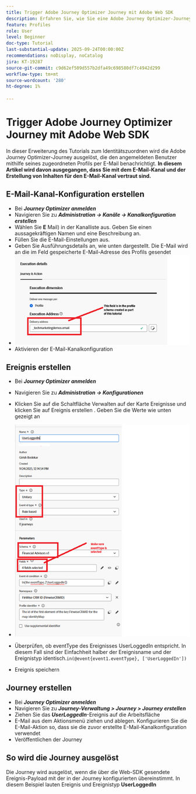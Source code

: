 ```yaml
---
title: Trigger Adobe Journey Optimizer Journey mit Adobe Web SDK
description: Erfahren Sie, wie Sie eine Adobe Journey Optimizer-Journey aus Site-Ereignissen wie Benutzeranmeldungen starten, indem Sie die über Adobe Experience Platform Tags konfigurierte AEP Web SDK nutzen
feature: Profiles
role: User
level: Beginner
doc-type: Tutorial
last-substantial-update: 2025-09-24T00:00:00Z
recommendations: noDisplay, noCatalog
jira: KT-19287
source-git-commit: c9d62ef509d557b2dfa49c698580df7c4942d299
workflow-type: tm+mt
source-wordcount: '280'
ht-degree: 1%

---
```


# Trigger Adobe Journey Optimizer Journey mit Adobe Web SDK

In dieser Erweiterung des Tutorials zum Identitätszuordnen wird die Adobe Journey Optimizer-Journey ausgelöst, die den angemeldeten Benutzer mithilfe seines zugeordneten Profils per E-Mail benachrichtigt. **In diesem Artikel wird davon ausgegangen, dass Sie mit dem E-Mail-Kanal und der Erstellung von Inhalten für den E-Mail-Kanal vertraut sind.**

## E-Mail-Kanal-Konfiguration erstellen

* Bei _**Journey Optimizer anmelden**_
* Navigieren Sie zu _**Administration -> Kanäle -> Kanalkonfiguration erstellen**_
* Wählen Sie **E** Mail) in der Kanalliste aus. Geben Sie einen aussagekräftigen Namen und eine Beschreibung an.
* Füllen Sie die E-Mail-Einstellungen aus.
* Geben Sie Ausführungsdetails an, wie unten dargestellt. Die E-Mail wird an die im Feld gespeicherte E-Mail-Adresse des Profils gesendet
* ![email-channel](assets/email-channel-execution.png)
* Aktivieren der E-Mail-Kanalkonfiguration

## Ereignis erstellen

* Bei _**Journey Optimizer anmelden**_
* Navigieren Sie zu _**Administration -> Konfigurationen**_
* Klicken Sie auf die Schaltfläche Verwalten auf der Karte Ereignisse und klicken Sie auf Ereignis erstellen . Geben Sie die Werte wie unten gezeigt an
* ![Journey-Ereignis](assets/journey-event.png)

* Überprüfen, ob eventType des Ereignisses UserLoggedIn entspricht. In diesem Fall sind der Einfachheit halber der Ereignisname und der Ereignistyp identisch.`in(@event{event1.eventType}, ['UserLoggedIn'])`
* Ereignis speichern

## Journey erstellen

* Bei _**Journey Optimizer anmelden**_
* Navigieren Sie zu _**Journey-Verwaltung > Journey > Journey erstellen**_
* Ziehen Sie das _**UserLoggedIn**_-Ereignis auf die Arbeitsfläche
* E-Mail aus dem Aktionsmenü ziehen und ablegen. Konfigurieren Sie die E-Mail-Aktion so, dass sie die zuvor erstellte E-Mail-Kanalkonfiguration verwendet
* Veröffentlichen der Journey

## So wird die Journey ausgelöst

Die Journey wird ausgelöst, wenn die über die Web-SDK gesendete Ereignis-Payload mit der in der Journey konfigurierten übereinstimmt. In diesem Beispiel lauten Ereignis und Ereignistyp **UserLoggedIn**



